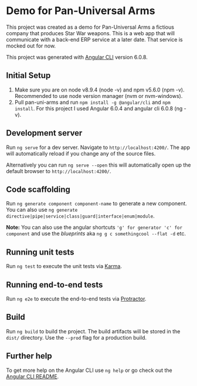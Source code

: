 # Demo for Pan-Universal Arms

This project was created as a demo for Pan-Universal Arms a fictious company that produces Star War weapons. This is a web app that will communicate with a back-end ERP service at a later date. That service is mocked out for now.

This project was generated with [Angular CLI](https://github.com/angular/angular-cli) version 6.0.8.

## Initial Setup

1.  Make sure you are on node v8.9.4 (node -v) and npm v5.6.0 (npm -v). Recommended to use node version manager (nvm or nvm-windows).
2.  Pull pan-uni-arms and run `npm install -g @angular/cli` and `npm install`. For this project I used Angular 6.0.4 and angular cli 6.0.8 (ng -v).

## Development server

Run `ng serve` for a dev server. Navigate to `http://localhost:4200/`. The app will automatically reload if you change any of the source files.

Alternatively you can run `ng serve --open` this will automatically open up the default browser to `http://localhost:4200/`.

## Code scaffolding

Run `ng generate component component-name` to generate a new component. You can also use `ng generate directive|pipe|service|class|guard|interface|enum|module`.

**Note:** You can also use the angular shortcuts `'g' for generator 'c' for component` and use the _blueprints_ aka `ng g c somethingcool --flat -d` etc.

## Running unit tests

Run `ng test` to execute the unit tests via [Karma](https://karma-runner.github.io).

## Running end-to-end tests

Run `ng e2e` to execute the end-to-end tests via [Protractor](http://www.protractortest.org/).

## Build

Run `ng build` to build the project. The build artifacts will be stored in the `dist/` directory. Use the `--prod` flag for a production build.

## Further help

To get more help on the Angular CLI use `ng help` or go check out the [Angular CLI README](https://github.com/angular/angular-cli/blob/master/README.md).
